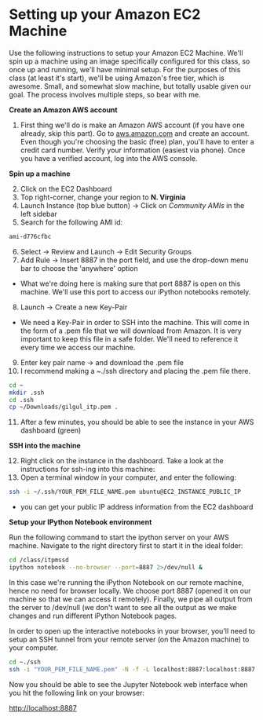 # Setting up your Amazon EC2 Machine

Use the following instructions to setup your Amazon EC2 Machine. We'll spin up a machine using an image specifically configured for this class, so once up and running, we'll have minimal setup. For the purposes of this class (at least it's start), we'll be using Amazon's free tier, which is awesome. Small, and somewhat slow machine, but totally usable given our goal. The process involves multiple steps, so bear with me.

**Create an Amazon AWS account**

1. First thing we'll do is make an Amazon AWS account (if you have one already, skip this part). Go to [aws.amazon.com] and create an account. Even though you're choosing the basic (free) plan, you'll have to enter a credit card number. Verify your information (easiest via phone). Once you have a verified account, log into the AWS console.

**Spin up a machine**

2. Click on the EC2 Dashboard 
3. Top right-corner, change your region to **N. Virginia**
4. Launch Instance (top blue button) -> Click on *Community AMIs* in the left sidebar
5. Search for the following AMI id:
```sh
ami-d776cfbc
```
6. Select -> Review and Launch -> Edit Security Groups
7. Add Rule -> Insert 8887 in the port field, and use the drop-down menu bar to choose the 'anywhere' option
- What we're doing here is making sure that port 8887 is open on this machine. We'll use this port to access our iPython notebooks remotely.

8. Launch -> Create a new Key-Pair
- We need a Key-Pair in order to SSH into the machine. This will come in the form of a .pem file that we will download from Amazon. It is very important to keep this file in a safe folder. We'll need to reference it every time we access our machine.
9. Enter key pair name -> and download the .pem file
10. I recommend making a ~./ssh directory and placing the .pem file there.
```sh
cd ~
mkdir .ssh
cd .ssh
cp ~/Downloads/gilgul_itp.pem .
```

11. After a few minutes, you should be able to see the instance in your AWS dashboard (green)

**SSH into the machine** 

12. Right click on the instance in the dashboard. Take a look at the instructions for ssh-ing into this machine:
13. Open a terminal window in your computer, and enter the following:
```sh
ssh -i ~/.ssh/YOUR_PEM_FILE_NAME.pem ubuntu@EC2_INSTANCE_PUBLIC_IP
```
- you can get your public IP address information from the EC2 dashboard

**Setup your IPython Notebook environment**

Run the following command to start the ipython server on your AWS machine. Navigate to the right directory first to start it in the ideal folder:
```sh
cd /class/itpmssd
ipython notebook --no-browser --port=8887 2>/dev/null &
```

In this case we're running the iPython Notebook on our remote machine, hence no need for browser locally. We choose port 8887 (opened it on our machine so that we can access it remotely). Finally, we pipe all output from the server to /dev/null (we don't want to see all the output as we make changes and run different iPython Notebook pages.

In order to open up the interactive notebooks in your browser, you'll need to setup an SSH tunnel from your remote server (on the Amazon machine) to your computer.

```sh
cd ~./ssh
ssh -i "YOUR_PEM_FILE_NAME.pem" -N -f -L localhost:8887:localhost:8887 ubuntu@EC2_INSTANCE_PUBLIC_IP
```

Now you should be able to see the Jupyter Notebook web interface when you hit the following link on your browser:

[http://localhost:8887]






[aws.amazon.com]:http://aws.amazon.com
[http://localhost:8887]:http://localhost:8887/tree
